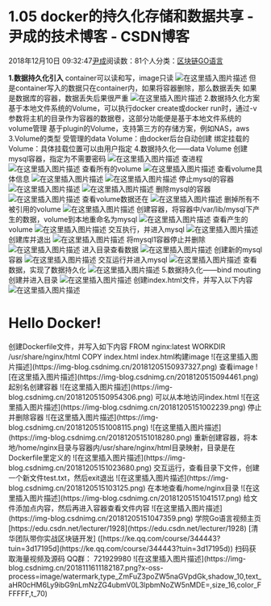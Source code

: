 
# 1.05 docker的持久化存储和数据共享 - 尹成的技术博客 - CSDN博客

2018年12月10日 09:32:47[尹成](https://me.csdn.net/yincheng01)阅读数：81个人分类：[区块链](https://blog.csdn.net/yincheng01/article/category/7618299)[GO语言](https://blog.csdn.net/yincheng01/article/category/7679307)[](https://blog.csdn.net/yincheng01/article/category/7618299)



**1.数据持久化引入**
container可以读和写，image只读
![在这里插入图片描述](https://img-blog.csdnimg.cn/20181205150550949.png?x-oss-process=image/watermark,type_ZmFuZ3poZW5naGVpdGk,shadow_10,text_aHR0cHM6Ly9ibG9nLmNzZG4ubmV0L3UwMTA5ODY3NzY=,size_16,color_FFFFFF,t_70)
但是container写入的数据只在container内，如果将容器删除，那么数据丢失
如果是数据库的容器，数据丢失后果很严重
![在这里插入图片描述](https://img-blog.csdnimg.cn/20181205150601445.png?x-oss-process=image/watermark,type_ZmFuZ3poZW5naGVpdGk,shadow_10,text_aHR0cHM6Ly9ibG9nLmNzZG4ubmV0L3UwMTA5ODY3NzY=,size_16,color_FFFFFF,t_70)
2.数据持久化方案
[](https://img-blog.csdnimg.cn/20181205150601445.png?x-oss-process=image/watermark,type_ZmFuZ3poZW5naGVpdGk,shadow_10,text_aHR0cHM6Ly9ibG9nLmNzZG4ubmV0L3UwMTA5ODY3NzY=,size_16,color_FFFFFF,t_70)基于本地文件系统的Volume，可以执行docker create或docker run时，通过-v参数将主机的目录作为容器的数据卷，这部分功能便是基于本地文件系统的volume管理
[](https://img-blog.csdnimg.cn/20181205150601445.png?x-oss-process=image/watermark,type_ZmFuZ3poZW5naGVpdGk,shadow_10,text_aHR0cHM6Ly9ibG9nLmNzZG4ubmV0L3UwMTA5ODY3NzY=,size_16,color_FFFFFF,t_70)基于plugin的Volume，支持第三方的存储方案，例如NAS，aws
[](https://img-blog.csdnimg.cn/20181205150601445.png?x-oss-process=image/watermark,type_ZmFuZ3poZW5naGVpdGk,shadow_10,text_aHR0cHM6Ly9ibG9nLmNzZG4ubmV0L3UwMTA5ODY3NzY=,size_16,color_FFFFFF,t_70)3.Volume的类型
受管理的data Volume：由docker后台自动创建
绑定挂载的Volume：具体挂载位置可以由用户指定
4.数据持久化——data Volume
创建mysql容器，指定为不需要密码
![在这里插入图片描述](https://img-blog.csdnimg.cn/20181205150720379.png)
查进程
![在这里插入图片描述](https://img-blog.csdnimg.cn/20181205150732141.png)
查看所有的volume
![在这里插入图片描述](https://img-blog.csdnimg.cn/2018120515073839.png)
查看volume具体信息
![在这里插入图片描述](https://img-blog.csdnimg.cn/20181205150743180.png)
![在这里插入图片描述](https://img-blog.csdnimg.cn/20181205150747651.png)
停止mysql的容器
![在这里插入图片描述](https://img-blog.csdnimg.cn/2018120515075858.png)
![在这里插入图片描述](https://img-blog.csdnimg.cn/20181205150804190.png)
删除mysql的容器
![在这里插入图片描述](https://img-blog.csdnimg.cn/2018120515081085.png)
查看volume数据还在
![在这里插入图片描述](https://img-blog.csdnimg.cn/20181205150821554.png)
删掉所有不被引用的volume
![在这里插入图片描述](https://img-blog.csdnimg.cn/20181205150826931.png)
创建容器，将容器中/var/lib/mysql下产生的数据，volume到本地重命名为mysql
![在这里插入图片描述](https://img-blog.csdnimg.cn/20181205150834530.png)
查看产生的volume
![在这里插入图片描述](https://img-blog.csdnimg.cn/20181205150840831.png)
交互执行，并进入mysql
![在这里插入图片描述](https://img-blog.csdnimg.cn/20181205150846218.png)
创建库并退出
![在这里插入图片描述](https://img-blog.csdnimg.cn/20181205150852437.png)
将mysql1容器停止并删除
![在这里插入图片描述](https://img-blog.csdnimg.cn/20181205150857847.png)
进入目录查看数据
![在这里插入图片描述](https://img-blog.csdnimg.cn/20181205150903620.png)
创建新的mysql容器
![在这里插入图片描述](https://img-blog.csdnimg.cn/20181205150910243.png)
交互运行并进入mysql
![在这里插入图片描述](https://img-blog.csdnimg.cn/20181205150915526.png)
查看数据，实现了数据持久化
![在这里插入图片描述](https://img-blog.csdnimg.cn/20181205150920759.png)
5.数据持久化——bind mouting
创建并进入目录
![在这里插入图片描述](https://img-blog.csdnimg.cn/20181205150926272.png)
创建index.html文件，并写入以下内容
![在这里插入图片描述](https://img-blog.csdnimg.cn/20181205150931777.png)
<h1>Hello Docker! </h1>创建Dockerfile文件，并写入如下内容
FROM nginx:latest
WORKDIR /usr/share/nginx/html
COPY index.html index.html构建image
![在这里插入图片描述](https://img-blog.csdnimg.cn/20181205150937327.png)
查看image
![在这里插入图片描述](https://img-blog.csdnimg.cn/2018120515094461.png)
起别名创建容器
![在这里插入图片描述](https://img-blog.csdnimg.cn/20181205150954306.png)
可以从本地访问index.html
![在这里插入图片描述](https://img-blog.csdnimg.cn/20181205151002239.png)
停止并删除容器
![在这里插入图片描述](https://img-blog.csdnimg.cn/20181205151008115.png)
![在这里插入图片描述](https://img-blog.csdnimg.cn/20181205151018280.png)
重新创建容器，将本地/home/nginx目录与容器内/usr/share/nginx/html目录映射，目录是在Dockerfile里定义的
![在这里插入图片描述](https://img-blog.csdnimg.cn/20181205151023680.png)
交互运行，查看目录下文件，创建一个新文件test.txt，然后exit退出
![在这里插入图片描述](https://img-blog.csdnimg.cn/2018120515103125.png)
在本地查看/home/nginx目录
![在这里插入图片描述](https://img-blog.csdnimg.cn/20181205151041517.png)
给文件添加点内容，然后再进入容器查看文件内容
![在这里插入图片描述](https://img-blog.csdnimg.cn/20181205151047359.png)
学院Go语言视频主页
[https://edu.csdn.net/lecturer/1928](https://edu.csdn.net/lecturer/1928)
[清华团队带你实战区块链开发]
([https://ke.qq.com/course/344443?tuin=3d17195d](https://ke.qq.com/course/344443?tuin=3d17195d))
扫码获取海量视频及源码   QQ群：
721929980
![在这里插入图片描述](https://img-blog.csdnimg.cn/2018111611182187.png?x-oss-process=image/watermark,type_ZmFuZ3poZW5naGVpdGk,shadow_10,text_aHR0cHM6Ly9ibG9nLmNzZG4ubmV0L3lpbmNoZW5nMDE=,size_16,color_FFFFFF,t_70)

